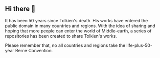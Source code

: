 ## Hi there 👋

It has been 50 years since Tolkien's death. His works have entered the public domain in many countries and regions. With the idea of sharing and hoping that more people can enter the world of Middle-earth, a series of repositories has been created to share Tolkien's works.

Please remember that, no all countries and regions take the life-plus-50-year Berne Convention.

